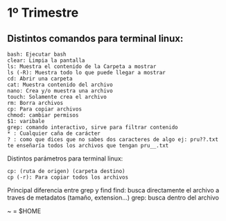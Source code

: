 # 1º Trimestre

## Distintos comandos para terminal linux:

    bash: Ejecutar bash
    clear: Limpia la pantalla
    ls: Muestra el contenido de la Carpeta a mostrar
    ls (-R): Muestra todo lo que puede llegar a mostrar
    cd: Abrir una carpeta
    cat: Muestra contenido del archivo
    nano: Crea y/o muestra una archivo
    touch: Solamente crea el archivo
    rm: Borra archivos
    cp: Para copiar archivos
    chmod: cambiar permisos
    $1: varibale
    grep: comando interactivo, sirve para filtrar contenido
    * : Cualquier caña de carácter
    ? : como que dices que no sabes dos caracteres de algo ej: pru??.txt te enseñaría todos los archivos que tengan pru__.txt

Distintos parámetros para terminal linux:

    cp: (ruta de origen) (carpeta destino)
    cp (-r): Para copiar todos los archivos 



Principal diferencia entre grep y find
find: busca directamente el archivo a traves de metadatos (tamaño, extension...)
grep: busca dentro del archivo


~ = $HOME